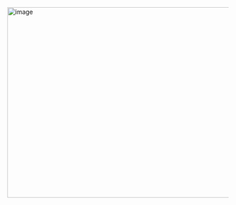 <img width="918" height="434" alt="image" src="https://github.com/user-attachments/assets/10afaa01-4676-41be-a8ac-ffe46bdacf98" />

